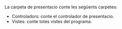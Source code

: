 La carpeta de presentacio conte les següents carpetes:
- Controladors: conte el controlador de presentacio.
- Vistes: conte totes vistes del programa.